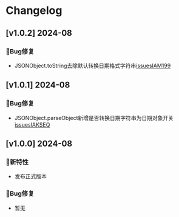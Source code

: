 # Changelog

## [v1.0.2] 2024-08

### 🐞Bug修复

* JSONObject.toString去除默认转换日期格式字符串[issuesIAM199](https://gitee.com/yunkss/ef-tool/issues/IAM199)


## [v1.0.1] 2024-08

### 🐞Bug修复

* JSONObject.parseObject新增是否转换日期字符串为日期对象开关[issuesIAKSEQ](https://gitee.com/yunkss/ef-tool/issues/IAKSEQ)

## [v1.0.0] 2024-08

### 🐣新特性

* 发布正式版本

### 🐞Bug修复

* 暂无